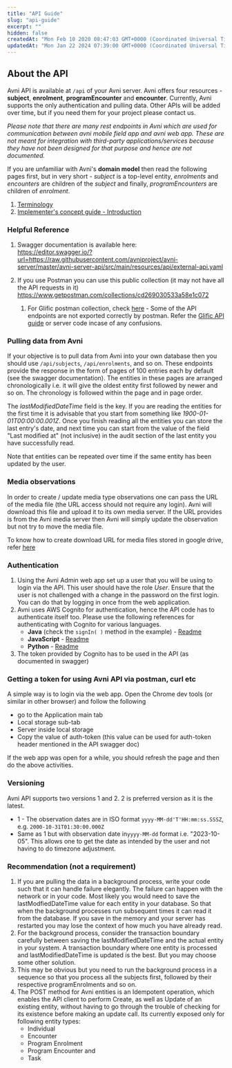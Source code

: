 ```yaml
---
title: "API Guide"
slug: "api-guide"
excerpt: ""
hidden: false
createdAt: "Mon Feb 10 2020 08:47:03 GMT+0000 (Coordinated Universal Time)"
updatedAt: "Mon Jan 22 2024 07:39:00 GMT+0000 (Coordinated Universal Time)"
---
```

## About the API

Avni API is available at `/api` of your Avni server. Avni offers four resources - **subject**, **enrolment**, **programEncounter** and **encounter**. Currently, Avni supports the only authentication and pulling data. Other APIs will be added over time, but if you need them for your project please contact us.

_Please note that there are many rest endpoints in Avni which are used for communication between avni mobile field app and avni web app. These are not meant for integration with third-party applications/services because they have not been designed for that purpose and hence are not documented._

If you are unfamiliar with Avni's **domain model** then read the following pages first, but in very short - _subject_ is a top-level entity, _enrolments_ and _encounters_ are children of the _subject_ and finally, _programEncounters_ are children of _enrolment_.

1. [Terminology](doc:terms-and-their-definitions) 
2. [Implementer's concept guide - Introduction](doc:implementers-concept-guide-introduction) 

### Helpful Reference

1. Swagger documentation is available here:  
   <https://editor.swagger.io/?url=https://raw.githubusercontent.com/avniproject/avni-server/master/avni-server-api/src/main/resources/api/external-api.yaml>

2. If you use Postman you can use this public collection (it may not have all the API requests in it)  
   <https://www.getpostman.com/collections/cd269030533a58e1c072>
   1. For Glific postman collection, check [here](https://drive.google.com/file/d/1juM7NfMevlo50FwIeIVFqtgADlRa2-BF/view?usp=drive_link) - Some of the API endpoints are not exported correctly by postman. Refer the [Glific API guide](https://glific.github.io/slate/#introduction) or server code incase of any confusions.

### Pulling data from Avni

If your objective is to pull data from Avni into your own database then you should use `/api/subjects`, `/api/enrolments`, and so on. These endpoints provide the response in the form of pages of 100 entries each by default (see the swagger documentation). The entities in these pages are arranged chronologically i.e. it will give the oldest entity first followed by newer and so on. The chronology is followed within the page and in page order.

The _lastModifiedDateTime_ field is the key. If you are reading the entities for the first time it is advisable that you start from something like _1900-01-01T00:00:00.001Z_. Once you finish reading all the entities you can store the last entry's date, and next time you can start from the value of the field "Last modified at" (not inclusive) in the audit section of the last entity you have successfully read.

Note that entities can be repeated over time if the same entity has been updated by the user.

### Media observations

In order to create /  update media type observations one can pass the URL of the media file (the URL access should not require any login). Avni will download this file and upload it to its own media server. If the URL provides is from the Avni media server then Avni will simply update the observation but not try to move the media file.

To know how to create download URL for media files stored in google drive, refer [here](https://avni.readme.io/docs/structure-import-metadata-excel-excel#google-drive-files)

### Authentication

1. Using the Avni Admin web app set up a user that you will be using to login via the API. This user should have the role _User_. Ensure that the user is not challenged with a change in the password on the first login. You can do that by logging in once from the web application. 
2. Avni uses AWS Cognito for authentication, hence the API code has to authenticate itself too. Please use the following references for authenticating with Cognito for various languages.  
   - **Java** (check the `signIn( )` method in the example) - [Readme](https://gorillalogic.com/blog/java-integration-with-amazon-cognito/)  
   - **JavaScript** - [Readme](https://aws-amplify.github.io/docs/js/authentication#sign-in)  
   - **Python** - [Readme](https://boto3.amazonaws.com/v1/documentation/api/latest/reference/services/cognito-idp.html#CognitoIdentityProvider.Client.initiate_auth)
3. The token provided by Cognito has to be used in the API (as documented in swagger)

### Getting a token for using Avni API via postman, curl etc

A simple way is to login via the web app. Open the Chrome dev tools (or similar in other browser) and follow the following

- go to the Application main tab 
- Local storage sub-tab
- Server inside local storage
- Copy the value of auth-token (this value can be used for auth-token header mentioned in the API swagger doc)

If the web app was open for a while, you should refresh the page and then do the above activities.

### Versioning

Avni API supports two versions 1 and 2. 2 is preferred version as it is the latest.

- 1 - The observation dates are in ISO format `yyyy-MM-dd'T'HH:mm:ss.SSSZ`, e.g. `2000-10-31T01:30:00.000Z`
- Same as 1 but with observation date in`yyyy-MM-dd` format i.e. "2023-10-05". This allows one to get the date as intended by the user and not having to do timezone adjustment.

### Recommendation (not a requirement)

1. If you are pulling the data in a background process, write your code such that it can handle failure elegantly. The failure can happen with the network or in your code. Most likely you would need to save the lastModfiedDateTime value for each entity in your database. So that when the background processes run subsequent times it can read it from the database. If you save in the memory and your server has restarted you may lose the context of how much you have already read.
2. For the background process, consider the transaction boundary carefully between saving the lastModifiedDateTime and the actual entity in your system. A transaction boundary where one entity is processed and lastModifiedDateTime is updated is the best. But you may choose some other solution.
3. This may be obvious but you need to run the background process in a sequence so that you process all the subjects first, followed by their respective programEnrolments and so on.
4. The POST method for Avni entities is an Idempotent operation, which enables the API client to perform Create, as well as Update of an existing entity, without having to go through the trouble of checking for its existence before making an update call. Its currently exposed only for following entity types:
   - Individual
   - Encounter
   - Program Enrolment
   - Program Encounter and
   - Task
